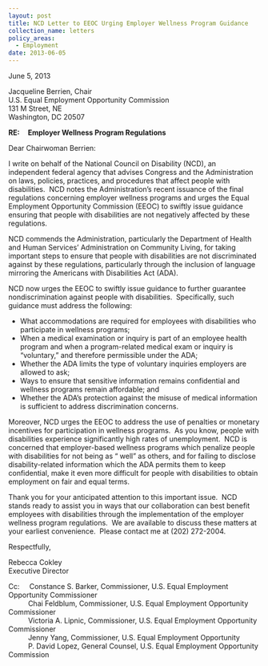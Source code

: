 ```yaml
---
layout: post
title: NCD Letter to EEOC Urging Employer Wellness Program Guidance
collection_name: letters
policy_areas:
  - Employment
date: 2013-06-05
---
```

June 5, 2013

Jacqueline Berrien, Chair\
U.S. Equal Employment Opportunity Commission\
131 M Street, NE\
Washington, DC 20507

**RE:     Employer Wellness Program Regulations**

Dear Chairwoman Berrien:

I write on behalf of the National Council on Disability (NCD), an independent federal agency that advises Congress and the Administration on laws, policies, practices, and procedures that affect people with disabilities.  NCD notes the Administration’s recent issuance of the final regulations concerning employer wellness programs and urges the Equal Employment Opportunity Commission (EEOC) to swiftly issue guidance ensuring that people with disabilities are not negatively affected by these regulations.

NCD commends the Administration, particularly the Department of Health and Human Services’ Administration on Community Living, for taking important steps to ensure that people with disabilities are not discriminated against by these regulations, particularly through the inclusion of language mirroring the Americans with Disabilities Act (ADA).

NCD now urges the EEOC to swiftly issue guidance to further guarantee nondiscrimination against people with disabilities.  Specifically, such guidance must address the following:

* What accommodations are required for employees with disabilities who participate in wellness programs;
* When a medical examination or inquiry is part of an employee health program and when a program-related medical exam or inquiry is “voluntary,” and therefore permissible under the ADA;
* Whether the ADA limits the type of voluntary inquiries employers are allowed to ask;
* Ways to ensure that sensitive information remains confidential and wellness programs remain affordable; and
* Whether the ADA’s protection against the misuse of medical information is sufficient to address discrimination concerns.

Moreover, NCD urges the EEOC to address the use of penalties or monetary incentives for participation in wellness programs.  As you know, people with disabilities experience significantly high rates of unemployment.  NCD is concerned that employer-based wellness programs which penalize people with disabilities for not being as “ well” as others, and for failing to disclose disability-related information which the ADA permits them to keep confidential, make it even more difficult for people with disabilities to obtain employment on fair and equal terms.

Thank you for your anticipated attention to this important issue.  NCD stands ready to assist you in ways that our collaboration can best benefit employees with disabilities through the implementation of the employer wellness program regulations.  We are available to discuss these matters at your earliest convenience.  Please contact me at (202) 272-2004.

Respectfully,

Rebecca Cokley\
Executive Director 

Cc:     Constance S. Barker, Commissioner, U.S. Equal Employment Opportunity Commissioner\
          Chai Feldblum, Commissioner, U.S. Equal Employment Opportunity Commissioner\
          Victoria A. Lipnic, Commissioner, U.S. Equal Employment Opportunity Commissioner\
          Jenny Yang, Commissioner, U.S. Equal Employment Opportunity\
          P. David Lopez, General Counsel, U.S. Equal Employment Opportunity Commission